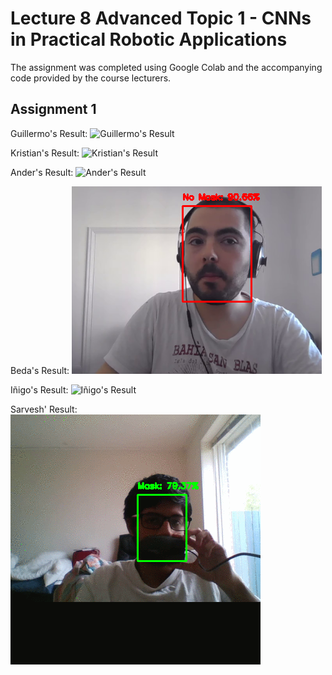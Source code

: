 # Lecture 8 Advanced Topic 1 - CNNs in Practical Robotic Applications
The assignment was completed using Google Colab and the accompanying code provided by the course lecturers.

## Assignment 1
Guillermo's Result:
![Guillermo's Result](Guillermo.gif)

Kristian's Result:
![Kristian's Result](Kristian.gif)

Ander's Result:
![Ander's Result](Ander.gif)

Beda's Result:
![Beda's Result](Beda.png)

Iñigo's Result:
![Iñigo's Result](Iñigo.gif)

Sarvesh' Result:
![Sarvesh' Result](Sarvesh.gif)

